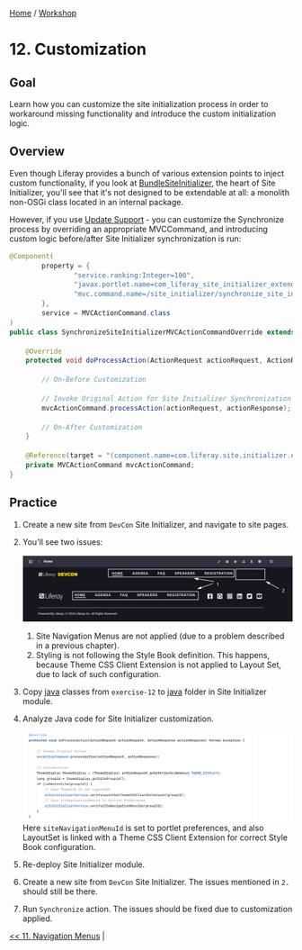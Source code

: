 [Home](../../../README.md) / [Workshop](../README.md) 

# 12. Customization

## Goal 

Learn how you can customize the site initialization process in order to workaround missing functionality and introduce the custom initialization logic.

## Overview

Even though Liferay provides a bunch of various extension points to inject custom functionality, if you look at [BundleSiteInitializer](https://github.com/liferay/liferay-portal/blob/master/modules/apps/site-initializer/site-initializer-extender/site-initializer-extender/src/main/java/com/liferay/site/initializer/extender/internal/BundleSiteInitializer.java), the heart of Site Initializer, you'll see that it's not designed to be extendable at all: a monolith non-OSGi class located in an internal package.

However, if you use [Update Support](../03-update-support/README.md) - you can customize the Synchronize process by overriding an appropriate MVCCommand, and introducing custom logic before/after Site Initializer synchronization is run:

```java
@Component(
        property = {
                "service.ranking:Integer=100",
                "javax.portlet.name=com_liferay_site_initializer_extender_web_SiteInitializerPortlet",
                "mvc.command.name=/site_initializer/synchronize_site_initializer"
        },
        service = MVCActionCommand.class
)
public class SynchronizeSiteInitializerMVCActionCommandOverride extends BaseMVCActionCommand {

    @Override
    protected void doProcessAction(ActionRequest actionRequest, ActionResponse actionResponse) throws Exception {

        // On-Before Customization 
        
        // Invoke Original Action for Site Initializer Synchronization
        mvcActionCommand.processAction(actionRequest, actionResponse);

        // On-After Customization 
    }

    @Reference(target = "(component.name=com.liferay.site.initializer.extender.web.internal.portlet.action.SynchronizeSiteInitializerMVCActionCommand)")
    private MVCActionCommand mvcActionCommand;
}
```

## Practice

1. Create a new site from `DevCon` Site Initializer, and navigate to site pages.
2. You'll see two issues:

   ![01.png](images/01.png)
    1) Site Navigation Menus are not applied (due to a problem described in a previous chapter).
    2) Styling is not following the Style Book definition. This happens, because Theme CSS Client Extension is not applied to Layout Set, due to lack of such configuration.

3. Copy [java](../../../exercises/exercise-12/src/main/java) classes from `exercise-12` to [java](../../../modules/devcon-site-initializer/src/main/java) folder in Site Initializer module.
4. Analyze Java code for Site Initializer customization.

   ![02.png](images/02.png)
   Here `siteNavigationMenuId` is set to portlet preferences, and also LayoutSet is linked with a Theme CSS Client Extension for correct Style Book configuration. 

5. Re-deploy Site Initializer module.
6. Create a new site from `DevCon` Site Initializer. The issues mentioned in `2.` should still be there.
7. Run `Synchronize` action. The issues should be fixed due to customization applied.

[<< 11. Navigation Menus](../11-navigation-menus/README.md) | 